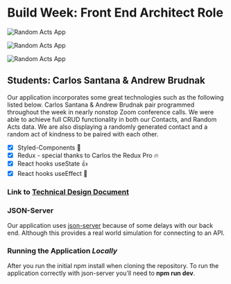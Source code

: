 # Build Week: Front End Architect Role

![Random Acts App](https://i.imgur.com/5bBRpeL.png)

![Random Acts App](https://i.imgur.com/Bm8ZOW7.png)

![Random Acts App](https://i.imgur.com/jEyVGfL.png)

## Students: Carlos Santana & Andrew Brudnak

Our application incorporates some great technologies such as the following listed below. Carlos Santana & Andrew Brudnak pair programmed throughout the week in nearly nonstop Zoom conference calls. We were able to achieve full CRUD functionality in both our Contacts, and Random Acts data. We are also displaying a randomly generated contact and a random act of kindness to be paired with each other.

- [x] Styled-Components 💅
- [x] Redux - special thanks to Carlos the Redux Pro 🔥
- [x] React hooks useState 👍
- [x] React hooks useEffect 🚀

### Link to [Technical Design Document](https://docs.google.com/document/d/12BRnku_5r5YCBNV414e6CZ-bJMzy6U6wj1Y_BJjBEDU/edit?usp=sharing)

### JSON-Server

Our application uses [json-server](https://github.com/typicode/json-server) because of some delays with our back end. Although this provides a real world simulation for connecting to an API.

### **Running the Application _Locally_**

After you run the initial npm install when cloning the repository. To run the application correctly with json-server you’ll need to **npm run dev**.
